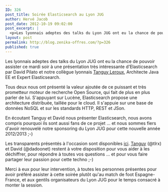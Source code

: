 ```yaml
---
ID: 326
post_title: Soirée Elasticsearch au Lyon JUG
author: Hervé Jacob
post_date: 2012-10-19 09:02:00
post_excerpt: |
  <p>Les lyonnais adeptes des talks du Lyon JUG ont eu la chance de pouvoir assister ce mardi soir à une présentation très intéressante d'Elasticsearch par David Pilato et notre collègue lyonnais <a href="http://www.zenika.com/Formation/formateurs.html#tanguy_leroux">Tanguy Leroux</a>, Architecte Java EE et Expert Elasticsearch.</p>
layout: post
permalink: http://blog.zenika-offres.com/?p=326
published: true
---
```

<p>Les lyonnais adeptes des talks du Lyon JUG ont eu la chance de pouvoir assister ce mardi soir à une présentation très intéressante d'Elasticsearch par David Pilato et notre collègue lyonnais <a href="http://www.zenika.com/Formation/formateurs.html#tanguy_leroux">Tanguy Leroux</a>, Architecte Java EE et Expert Elasticsearch.</p>
<!--more-->
<p>Tous deux nous ont présenté la valeur ajoutée de ce puissant et très prometteur moteur de recherche Open Source, qui fait de plus en plus parler de lui. S'appuyant sur Lucène, Elasticsearch propose une architecture distribuée, taillée pour le cloud. Il s'appuie sur une base de données NoSQL et sur les standards HTTP, REST et JSon.</p> <p>En écoutant Tanguy et David nous présenter Elasticsearch, nous avons compris pourquoi ils sont aussi fans de ce projet ... et nous sommes fiers d'avoir renouvelé notre sponsoring du Lyon JUG pour cette nouvelle année 2012/2013 ;-)</p> <p>Les transparents présentés à l'occasion sont disponibles <a href="http://fr.slideshare.net/dadoonet/lyon-jug-elasticsearch">ici</a>. <a href="mailto:%74%61%6e%67%75%79%2e%6c%65%72%6f%75%78%40%7a%65%6e%69%6b%61%2e%63%6f%6d">Tanguy</a> (@tlrx) et David (@dadoonet) restent à votre disposition pour vous aider à les déchiffrer, pour répondre à toutes vos questions ... et pour vous faire partager leur passion pour cette techno ;-)</p> <p>Merci à eux pour leur intervention, à toutes les personnes présentes pour avoir préféré assister à cette soirée plutôt qu'au match de foot Espagne-France, et aux gentils organisateurs du Lyon JUG pour le temps consacré à monter la session.</p>